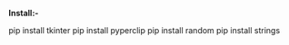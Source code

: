 <b> Install:-</b>

pip install tkinter
pip install pyperclip
pip install random
pip install strings
